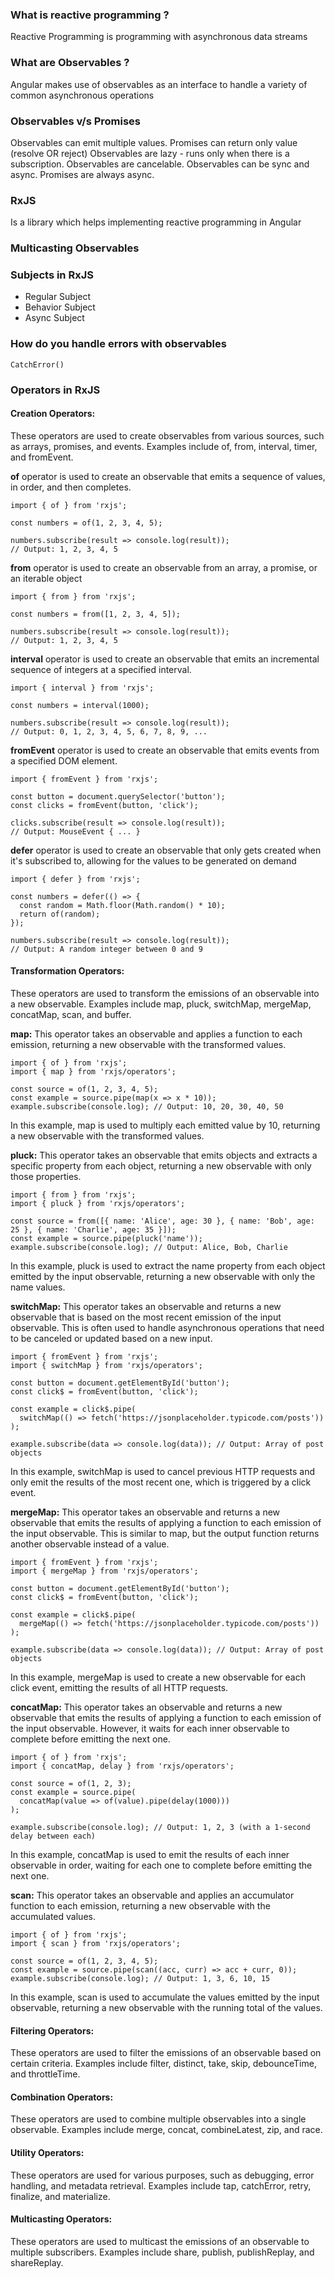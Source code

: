 ### What is reactive programming ?
Reactive Programming is programming with asynchronous data streams

### What are Observables ?
Angular makes use of observables as an interface to handle a variety of common asynchronous operations

### Observables v/s Promises
Observables can emit multiple values. Promises can return only value (resolve OR reject)
Observables are lazy - runs only when there is a subscription.
Observables are cancelable.
Observables can be sync and async. Promises are always async.


### RxJS
Is a library which helps implementing reactive programming in Angular


### Multicasting Observables


### Subjects in RxJS
- Regular Subject
- Behavior Subject
- Async Subject

### How do you handle errors with observables
``` CatchError() ```

### Operators in RxJS

#### Creation Operators:
These operators are used to create observables from various sources, such as arrays, promises, and events. Examples include of, from, interval, timer, and fromEvent.

**of** operator is used to create an observable that emits a sequence of values, in order, and then completes.
```
import { of } from 'rxjs';

const numbers = of(1, 2, 3, 4, 5);

numbers.subscribe(result => console.log(result));
// Output: 1, 2, 3, 4, 5
```

**from** operator is used to create an observable from an array, a promise, or an iterable object
```
import { from } from 'rxjs';

const numbers = from([1, 2, 3, 4, 5]);

numbers.subscribe(result => console.log(result));
// Output: 1, 2, 3, 4, 5
```

**interval** operator is used to create an observable that emits an incremental sequence of integers at a specified interval.
```
import { interval } from 'rxjs';

const numbers = interval(1000);

numbers.subscribe(result => console.log(result));
// Output: 0, 1, 2, 3, 4, 5, 6, 7, 8, 9, ...
```

**fromEvent** operator is used to create an observable that emits events from a specified DOM element.
```
import { fromEvent } from 'rxjs';

const button = document.querySelector('button');
const clicks = fromEvent(button, 'click');

clicks.subscribe(result => console.log(result));
// Output: MouseEvent { ... }
```

**defer** operator is used to create an observable that only gets created when it's subscribed to, allowing for the values to be generated on demand
```
import { defer } from 'rxjs';

const numbers = defer(() => {
  const random = Math.floor(Math.random() * 10);
  return of(random);
});

numbers.subscribe(result => console.log(result));
// Output: A random integer between 0 and 9
```

#### Transformation Operators: 
These operators are used to transform the emissions of an observable into a new observable. Examples include map, pluck, switchMap, mergeMap, concatMap, scan, and buffer.

**map:** This operator takes an observable and applies a function to each emission, returning a new observable with the transformed values.
```
import { of } from 'rxjs';
import { map } from 'rxjs/operators';

const source = of(1, 2, 3, 4, 5);
const example = source.pipe(map(x => x * 10));
example.subscribe(console.log); // Output: 10, 20, 30, 40, 50
```
In this example, map is used to multiply each emitted value by 10, returning a new observable with the transformed values.


**pluck:** This operator takes an observable that emits objects and extracts a specific property from each object, returning a new observable with only those properties.
```
import { from } from 'rxjs';
import { pluck } from 'rxjs/operators';

const source = from([{ name: 'Alice', age: 30 }, { name: 'Bob', age: 25 }, { name: 'Charlie', age: 35 }]);
const example = source.pipe(pluck('name'));
example.subscribe(console.log); // Output: Alice, Bob, Charlie
```
In this example, pluck is used to extract the name property from each object emitted by the input observable, returning a new observable with only the name values.

**switchMap:** This operator takes an observable and returns a new observable that is based on the most recent emission of the input observable. This is often used to handle asynchronous operations that need to be canceled or updated based on a new input.
```
import { fromEvent } from 'rxjs';
import { switchMap } from 'rxjs/operators';

const button = document.getElementById('button');
const click$ = fromEvent(button, 'click');

const example = click$.pipe(
  switchMap(() => fetch('https://jsonplaceholder.typicode.com/posts'))
);

example.subscribe(data => console.log(data)); // Output: Array of post objects
```
In this example, switchMap is used to cancel previous HTTP requests and only emit the results of the most recent one, which is triggered by a click event.

**mergeMap:** This operator takes an observable and returns a new observable that emits the results of applying a function to each emission of the input observable. This is similar to map, but the output function returns another observable instead of a value.
```
import { fromEvent } from 'rxjs';
import { mergeMap } from 'rxjs/operators';

const button = document.getElementById('button');
const click$ = fromEvent(button, 'click');

const example = click$.pipe(
  mergeMap(() => fetch('https://jsonplaceholder.typicode.com/posts'))
);

example.subscribe(data => console.log(data)); // Output: Array of post objects
```
In this example, mergeMap is used to create a new observable for each click event, emitting the results of all HTTP requests.


**concatMap:** This operator takes an observable and returns a new observable that emits the results of applying a function to each emission of the input observable. However, it waits for each inner observable to complete before emitting the next one.
```
import { of } from 'rxjs';
import { concatMap, delay } from 'rxjs/operators';

const source = of(1, 2, 3);
const example = source.pipe(
  concatMap(value => of(value).pipe(delay(1000)))
);

example.subscribe(console.log); // Output: 1, 2, 3 (with a 1-second delay between each)
```
In this example, concatMap is used to emit the results of each inner observable in order, waiting for each one to complete before emitting the next one.


**scan:** This operator takes an observable and applies an accumulator function to each emission, returning a new observable with the accumulated values.
```
import { of } from 'rxjs';
import { scan } from 'rxjs/operators';

const source = of(1, 2, 3, 4, 5);
const example = source.pipe(scan((acc, curr) => acc + curr, 0));
example.subscribe(console.log); // Output: 1, 3, 6, 10, 15
```
In this example, scan is used to accumulate the values emitted by the input observable, returning a new observable with the running total of the values.


#### Filtering Operators: 
These operators are used to filter the emissions of an observable based on certain criteria. Examples include filter, distinct, take, skip, debounceTime, and throttleTime.


#### Combination Operators: 
These operators are used to combine multiple observables into a single observable. Examples include merge, concat, combineLatest, zip, and race.


#### Utility Operators: 
These operators are used for various purposes, such as debugging, error handling, and metadata retrieval. Examples include tap, catchError, retry, finalize, and materialize.


#### Multicasting Operators: 
These operators are used to multicast the emissions of an observable to multiple subscribers. Examples include share, publish, publishReplay, and shareReplay.

